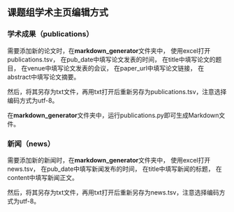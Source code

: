 ## 课题组学术主页编辑方式

### 学术成果（publications）
需要添加新的论文时，在**markdown_generator**文件夹中，
使用excel打开publications.tsv，
在pub_date中填写论文发表的时间，
在title中填写论文的题目，
在venue中填写论文发表的会议，
在paper_url中填写论文链接，
在abstract中填写论文摘要。

然后，将其另存为txt文件，再用txt打开后重新另存为publications.tsv，注意选择编码方式为utf-8。

在**markdown_generator**文件夹中，运行publications.py即可生成Markdown文件。

### 新闻（news）
需要添加新的新闻时，在**markdown_generator**文件夹中，
使用excel打开news.tsv，
在pub_date中填写新闻发布的时间，
在title中填写新闻的标题，
在content中填写新闻正文。

然后，将其另存为txt文件，再用txt打开后重新另存为news.tsv，注意选择编码方式为utf-8。